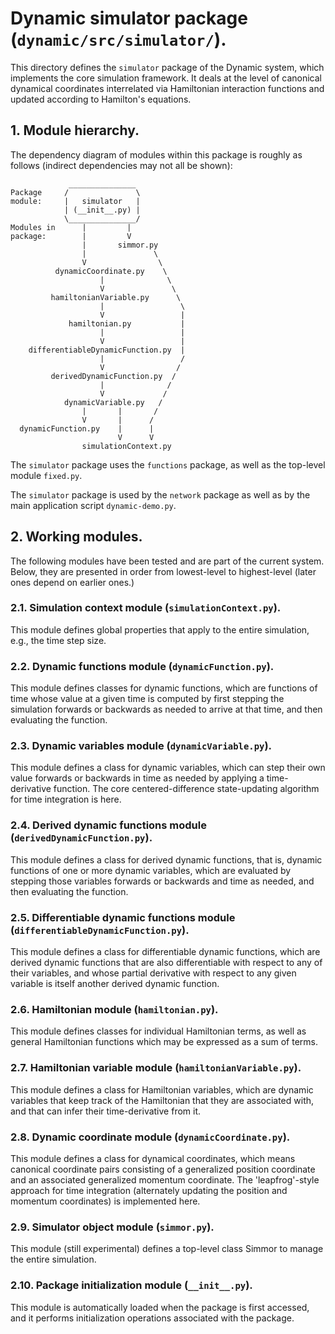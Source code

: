 # Dynamic simulator package (`dynamic/src/simulator/`).

This directory defines the `simulator` package of the Dynamic system, 
which implements the core simulation framework.  It deals at the level
of canonical dynamical coordinates interrelated via Hamiltonian 
interaction functions and updated according to Hamilton's equations.

## 1. Module hierarchy.

The dependency diagram of modules within this package is roughly as follows
(indirect dependencies may not all be shown):

                 _______________
    Package     /               \
    module:     |   simulator   |
                | (__init__.py) |
                \_______________/
    Modules in      |         | 
    package:        |         V 
                    |       simmor.py
                    |               \
                    V                \
              dynamicCoordinate.py    \
                        |              \
                        V               \
             hamiltonianVariable.py      \
                        |                 \
                        V                 |
                 hamiltonian.py           |
                        |                 |
                        V                 |
        differentiableDynamicFunction.py  |
                        |                 /
                        V                /
             derivedDynamicFunction.py  /
                        |              /
                        V             /
                dynamicVariable.py   /
                    |       |       /
                    V       |      /
      dynamicFunction.py    |      |
                            V      V
                    simulationContext.py

The `simulator` package uses the `functions` package, as well as the 
top-level module `fixed.py`.

The `simulator` package is used by the `network` package as well as 
by the main application script `dynamic-demo.py`.

## 2. Working modules.

The following modules have been tested and are part of the
current system.  Below, they are presented in order from 
lowest-level to highest-level (later ones depend on earlier 
ones.)

### 2.1. Simulation context module (`simulationContext.py`).

This module defines global properties that apply to the entire 
simulation, e.g., the time step size.

### 2.2. Dynamic functions module (`dynamicFunction.py`).

This module defines classes for dynamic functions, which are 
functions of time whose value at a given time is computed by
first stepping the simulation forwards or backwards as needed
to arrive at that time, and then evaluating the function.

### 2.3. Dynamic variables module (`dynamicVariable.py`).

This module defines a class for dynamic variables, which can 
step their own value forwards or backwards in time as needed 
by applying a time-derivative function.  The core 
centered-difference state-updating algorithm for time 
integration is here.

### 2.4. Derived dynamic functions module (`derivedDynamicFunction.py`).

This module defines a class for derived dynamic functions, that is,
dynamic functions of one or more dynamic variables, which are evaluated
by stepping those variables forwards or backwards and time as needed,
and then evaluating the function.

### 2.5. Differentiable dynamic functions module (`differentiableDynamicFunction.py`).

This module defines a class for differentiable dynamic functions,
which are derived dynamic functions that are also differentiable
with respect to any of their variables, and whose partial derivative
with respect to any given variable is itself another derived dynamic 
function.

### 2.6. Hamiltonian module (`hamiltonian.py`).

This module defines classes for individual Hamiltonian terms, as 
well as general Hamiltonian functions which may be expressed as
a sum of terms.

### 2.7. Hamiltonian variable module (`hamiltonianVariable.py`).

This module defines a class for Hamiltonian variables, which are
dynamic variables that keep track of the Hamiltonian that they are 
associated with, and that can infer their time-derivative from it.

### 2.8. Dynamic coordinate module (`dynamicCoordinate.py`).

This module defines a class for dynamical coordinates, which means
canonical coordinate pairs consisting of a generalized position
coordinate and an associated generalized momentum coordinate.  The 
'leapfrog'-style approach for time integration (alternately
updating the position and momentum coordinates) is implemented here.

### 2.9. Simulator object module (`simmor.py`).

This module (still experimental) defines a top-level class Simmor 
to manage the entire simulation.

### 2.10. Package initialization module (`__init__.py`).

This module is automatically loaded when the package is first accessed,
and it performs initialization operations associated with the package.
